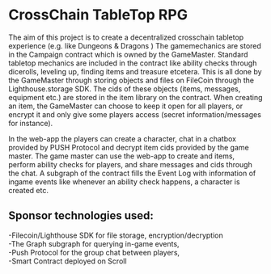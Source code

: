 # CrossChain TableTop RPG
The aim of this project is to create a decentralized crosschain tabletop experience (e.g. like Dungeons & Dragons )
The gamemechanics are stored in the Campaign contract which is owned by the GameMaster. Standard tabletop mechanics are included in the contract like ability checks through dicerolls, leveling up, finding items and treasure etcetera. This is all done by the GameMaster through storing objects and files on FileCoin through the Lighthouse.storage SDK. The cids of these objects (items, messages, equipment etc.) are stored in the item library on the contract. When creating an item, the GameMaster can choose to keep it open for all players, or encrypt it and only give some players access (secret information/messages for instance).

In the web-app the players can create a character, chat in a chatbox provided by PUSH Protocol and decrypt item cids provided by the game master. The game master can use the web-app to create and items, perform ability checks for players, and share messages and cids through the chat. A subgraph of the contract fills the Event Log with information of ingame events like whenever an ability check happens, a character is created etc.

## Sponsor technologies used:
-Filecoin/Lighthouse SDK for file storage, encryption/decryption </br>
-The Graph subgraph for querying in-game events, </br>
-Push Protocol for the group chat between players, </br>
-Smart Contract deployed on Scroll </br>
